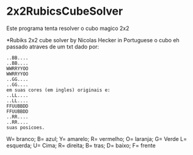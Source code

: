 # 2x2RubicsCubeSolver
Este programa tenta resolver o cubo magico 2x2


*Rubiks 2x2 cube solver by Nicolas Hecker in Portuguese
o cubo eh passado atraves de um txt dado por:
```
..BB....
..BB....
WWRRYYOO
WWRRYYOO
..GG....
..GG....
em suas cores (em ingles) originais e:
..LL....
..LL....
FFUUBBDD
FFUUBBDD
..RR....
..RR....
suas posicoes.
```
W= branco; B= azul; Y= amarelo; R= vermelho; O= laranja; G= Verde
L= esquerda; U= Cima; R= direita; B= tras; D= baixo; F= frente
